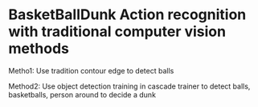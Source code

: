 # BasketBallDunk Action recognition with traditional computer vision methods

Metho1: Use tradition contour edge to detect balls

Method2: Use object detection training in cascade trainer to detect balls, basketballs, person around to decide a dunk

